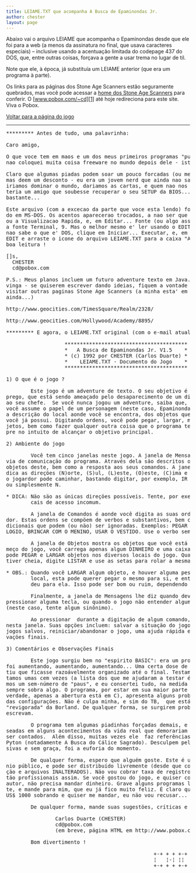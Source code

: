 ```yaml
---
title: LEIAME.TXT que acompanha A Busca de Epaminondas Jr.
author: chester
layout: page
---
```

Abaixo vai o arquivo LEIAME que acompanha o Epaminondas desde que ele foi para a web (a menos da assinatura no final, que usava caracteres especiais) &#8211; inclusive usando a acentuação limitada do codepage 437 do DOS, que, entre outras coisas, forçava a gente a usar trema no lugar de til.

Note que ele, à época, já substituía um LEIAME anterior (que era um programa à parte).

Os links para as páginas dos Stone Age Scanners estão seguramente quebrados, mas você pode acessar a <a href="http://www.stoneagescanners.com" target="_blank">home dos Stone Age Scanners</a> para conferir. O [www.pobox.com/~cd][1] até hoje redireciona para este site. Viva o Pobox.

[Voltar para a página do jogo][2]

* * *

<pre>********* Antes de tudo, uma palavrinha:

Caro amigo,

O que voce tem em maos e um dos meus primeiros programas "publicos". Na verdade,
nao coloquei muita coisa freeware no mundo depois dele - isto vai mudar em breve.

Claro que algumas piadas podem soar um pouco forcadas (ou mesmo de mau gosto),
mas deem um desconto - eu era um jovem nerd que ainda nao sabia que, no futuro,
iriamos dominar o mundo, dariamos as cartas, e quem nao nos bajulasse jamais
teria um amigo que soubesse recuperar o seu SETUP da BIOS... E', o mundo mudou
bastante...

Este arquivo (com a excecao da parte que voce esta lendo) foi feito pensan-
do em MS-DOS. Os acentos aparecerao trocados, a nao ser que voce use o WordPad
ou a Visualizacao Rapida, e, em Editar... Fonte (ou algo assim), mudar para
a fonte Terminal, 9. Mas o melhor mesmo e' ler usando o EDIT do DOS - para quem
nao sabe o que e' DOS, clique em Iniciar... Executar, e, em "Abrir", digite
EDIT e arraste o icone do arquivo LEIAME.TXT para a caixa "Abrir". Tecle Ok e
boa leitura !

[]s,
  CHESTER
  cd@pobox.com

P.S.: Meus planos incluem um futuro adventure texto em Java. Vamos ver se a ideia
vinga - se quiserem escrever dando ideias, fiquem a vontade ! E nao deixem de
visitar outras paginas Stone Age Scanners (a minha esta' em fase de projeto
ainda...)

http://www.geocities.com/TimesSquare/Realm/2328/

http://www.geocities.com/Hollywood/Academy/8895/

********* E agora, o LEIAME.TXT original (com o e-mail atual, claro !)

                   ****************************************
                   *   A Busca de Epaminondas Jr. V1.5    *
                   * (c) 1992 por CHESTER (Carlos Duarte) *
                   *    LEIAME.TXT - Documento do Jogo    *
                   ****************************************

1) O que é o jogo ?

        Este jogo é um adventure de texto. O seu objetivo é recuperar o seu em-
prego, que está sendo ameaçado pelo desaparecimento de um disquete  pertencente
ao seu chefe.  Se você nunca jogou um adventure, saiba que, neste tipo de jogo,
você assume o papel de um personagem (neste caso, Epaminondas), e lhe säo dadas
a descriçäo do local aonde você se encontra, dos objetos que o cercam e dos que
você já possui. Digitando ordens, você pode pegar, largar, manipular estes  ob-
jetos, bem como fazer qualquer outra coisa que o programa tenha previsto,  sem-
pre no intuito de alcançar o objetivo principal.

2) Ambiente do jogo

        Você tem cinco janelas neste jogo. A janela de Mensagens é a  principal
via de comunicaçäo do programa. Através dela säo descritos os dados do local  e
objetos deste, bem como a resposta aos seus comandos. A janela de Direçöes  in-
dica as direçöes (N)orte, (S)ul, (L)este, (O)este, (C)ima e (B)aixo, nas  quais
o jogardor pode caminhar, bastando digitar, por exemplo, IR PARA O NORTE, NORTE
ou simplesmente N.

* DICA: Näo säo as únicas direçöes possíveis. Tente, por exemplo, ENTRAR em lo-
        cais de acesso incomum.

        A janela de Comandos é aonde você digita as suas ordens para o computa-
dor. Estas ordens se compöem de verbos e substantivos, bem como de palavras  a-
dicionais que podem (ou näo) ser ignoradas. Exemplos: PEGAR MARRETA, QUEBAR RE-
LOGIO, BRINCAR COM O MENINO, USAR O VESTIDO. Use o verbo sempre no infinitivo.

        A janela de Objetos mostra os objetos que você está carregando. No  co-
meço do jogo, você carrega apenas algum DINHEIRO e uma caixa de FOSFOROS.  Você
pode PEGAR e LARGAR objetos nos diversos locais do jogo. Quando esta janela es-
tiver cheia, digite LISTAR e use as setas para rolar a mesma.

* OBS.: Quando você LARGAR algum objeto, e houver alguma pessoa além de você no
        local, esta pode querer pegar o mesmo para si, e entenderá que você   o
        deu para ela. Isso pode ser bom ou ruim, dependendo das circunstâncias.

        Finalmente, a janela de Mensagens lhe diz quando deve digitar comandos,
pressionar alguma tecla, ou quando o jogo näo entender alguma palavra  digitada
(neste caso, tente algum sinônimo).

        Ao pressionar  durante a digitaçäo de algum comando, surge um menu
nesta janela. Suas opçöes incluem: salvar a situaçäo do jogo em disco, carregar
jogos salvos, reiniciar/abandonar o jogo, uma ajuda rápida e uma tela de obser-
vaçöes finais.

3) Comentários e Observaçöes Finais

        Este jogo surgiu bem no "espirito BASIC": era um programa pequeno,  que
foi aumentando, aumentando, aumentando... Uma certa dose de estruturaçäo permi-
tiu que ficasse razoávelmente organizado até o final. Testamos. Testamos.  Tes-
tamos umas cem vezes (a lista dos que me ajudaram a testar é grande...).  Acha-
mos um sem-número de "paus", e eu consertei tudo, na medida do possível. Só que
sempre sobra algo. O programa, por estar em sua maior parte em Turbo Basic  (na
verdade, apenas a abertura está em C), apresenta alguns problemas em determina-
das configuraçöes. Näo é culpa minha, e sim do TB,  que está precisando de  uma
"revigorada" da Borland. De qualquer forma, se surgirem problemas, por favor me
escrevam.

        O programa tem algumas piadinhas forçadas demais, e outras que säo  ba-
seadas em alguns acontecimentos da vida real que demorariam anos para   poderem
ser contados.  Além disso, muitas vezes ele  faz referências a filmes do  Monty
Pyton (notadamente A Busca do Cálice Sagrado). Desculpem pelas forçadas  exces-
sivas e sem graça, foi a euforia do momento.

        De qualquer forma, espero que alguém goste. Este é um programa de domí-
nio público, e pode ser distribuído livremente (desde que com TODA a documenta-
çäo e arquivos INALTERADOS). Näo vou cobrar taxa de registro, pois näo  estamos
täo profissionais assim. Se você gostou do jogo, e quiser contribuir para com o
autor, näo precisa mandar dinheiro. Grave alguns programas legais em um disque-
te, e mande para mim, que eu já fico muito feliz. É claro que se você tiver uns
US$ 1000 sobrando e quiser me mandar, eu näo vou recusar...

        De qualquer forma, mande suas sugestöes, críticas e ofensas para:

                Carlos Duarte (CHESTER)
                cd@pobox.com
                (em breve, página HTML em http://www.pobox.com/~cd)

        Bom divertimento !

                                                +-+ + + +-+ +-+ +-+ +-+ +-+
                                                ¦   ¦-¦ ¦¦  +-+  ¦  ¦¦  ¦-+
                                                +-+ + + +-+ +-+  -  +-+ +++
</pre>

 [1]: http://www.pobox.com/~cd
 [2]: //chester.me/archives/2006/06/a_busca_de_epam.html
